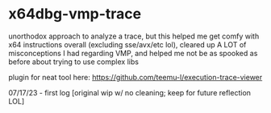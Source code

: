# x64dbg-vmp-trace
unorthodox approach to analyze a trace, but this helped me get comfy with x64 instructions overall (excluding sse/avx/etc lol), cleared up A LOT of misconceptions I had regarding VMP, and helped me not be as spooked as before about trying to use complex libs


plugin for neat tool here:
https://github.com/teemu-l/execution-trace-viewer


07/17/23 - first log [original wip w/ no cleaning; keep for future reflection LOL]
